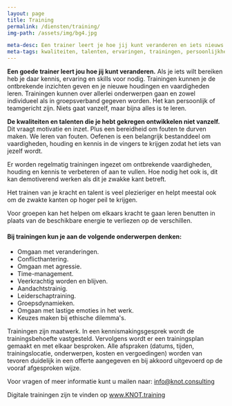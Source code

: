 ```yaml
---
layout: page
title: Training
permalink: /diensten/training/
img-path: /assets/img/bg4.jpg

meta-desc: Een trainer leert je hoe jij kunt veranderen en iets nieuws kunt leren
meta-tags: kwaliteiten, talenten, ervaringen, trainingen, persoonlijkheidstraining, conflicthantering, vaardigheidstraining, agressietraining, leiderstraining, teambuilding, geloof, geloofstraining. christelijke trainingen
---
```


**Een goede trainer leert jou hoe jij kunt veranderen.**
Als je iets wilt bereiken heb je daar kennis, ervaring en skills voor nodig. Trainingen kunnen je de ontbrekende inzichten geven en je nieuwe houdingen en vaardigheden leren.
Trainingen kunnen over allerlei onderwerpen gaan en zowel individueel als in groepsverband gegeven worden. Het kan persoonlijk of teamgericht zijn. Niets gaat vanzelf, maar bijna alles is te leren.

**De kwaliteiten en talenten die je hebt gekregen ontwikkelen niet vanzelf.** Dit vraagt motivatie en inzet. Plus een bereidheid om fouten te durven maken. We leren van fouten. Oefenen is een belangrijk bestanddeel om vaardigheden, houding en kennis in de vingers te krijgen zodat het iets van jezelf wordt.

Er worden regelmatig trainingen ingezet om ontbrekende vaardigheden, houding en kennis te verbeteren of aan te vullen. Hoe nodig het ook is, dit kan demotiverend werken als dit je zwakke kant betreft.

Het trainen van je kracht en talent is veel plezieriger en helpt meestal ook om de zwakte kanten op hoger peil te krijgen.

Voor groepen kan het helpen om elkaars kracht te gaan leren benutten in plaats van de beschikbare energie te verliezen op de verschillen.

#### Bij trainingen kun je aan de volgende onderwerpen denken:
- Omgaan met veranderingen.
- Conflicthantering.
- Omgaan met agressie.
- Time-management.
- Veerkrachtig worden en blijven.
- Aandachtstrainig.
- Leiderschaptraining.
- Groepsdynamieken.
- Omgaan met lastige emoties in het werk.
- Keuzes maken bij ethische dilemma's.


Trainingen zijn maatwerk. In een kennismakingsgesprek wordt de trainingsbehoefte vastgesteld. 
Vervolgens wordt er een trainingsplan gemaakt en met elkaar besproken. Alle afspraken (datums, tijden, trainingslocatie, onderwerpen, kosten en vergoedingen) worden van tevoren duidelijk in een offerte aangegeven en bij akkoord uitgevoerd op de vooraf afgesproken wijze.

Voor vragen of meer informatie kunt u mailen naar:
info@knot.consulting

Digitale trainingen zijn te vinden op www.KNOT.training


